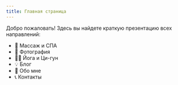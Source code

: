 ```yaml
---
title: Главная страница
---
```


Добро пожаловать! Здесь вы найдете краткую презентацию всех направлений:

- 🧘 Массаж и СПА
- 📸 Фотография
- 🧘‍♂️ Йога и Ци-гун
- 💡 Блог
- 👤 Обо мне
- 📞 Контакты
